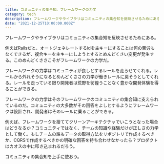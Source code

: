 ```yaml
---
title: コミュニティの集合知、フレームワークの力学
category: tech
description: フレームワークやライブラリはコミュニティの集合知を反映させるためにある。
date: "2021-12-25T10:00:00.000Z"
---
```



フレームワークやライブラリはコミュニティの集合知を反映させるためにある。

例えばRailsだと、オートジェネレートするidを主キーにすることは何の苦労もなくできるが、複合キーを主キーにしようとするとめんどくさい変更が発生する。このめんどくささこそがフレームワークの力学だ。

フレームワークの力学はコミュニティが良しとするレールを走らせてくれる。レールから外れそうになるとめんどくささの力学が働きレールに戻そうとしてくれる。レールを走っている限り開発者は荒野を彷徨うことなく豊かな開発体験を得ることができる。

フレームワークの力学はそのフレームワークのコミュニティの集合知に支えられているのだ。コミュニティの大多数がその回答をよしとするようにフレームワークは設計され、開発者はそのレールに乗ることができる。

例えば、フレームワークを捨ててクリーンアーキテクチャでいこうとなった場合はどうなるか？コミュニティではなく、チームの知識や経験だけが正しさの力学として働く。もしチームの誰もデータの取得方法をリポジトリで作成するべきか、CQRSで作成するべきかの明確な回答を持ち合わせなかったら？プロダクトはカオスの中に叩き込まれるだろう。

コミュニティの集合知を上手に使おう。
